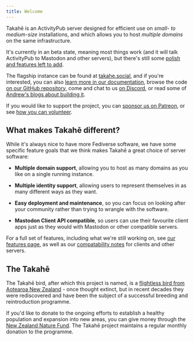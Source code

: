 ```yaml
---
title: Welcome
---
```


Takahē is an ActivityPub server designed for efficient use on *small- to*
*medium-size* installations, and which allows you to host *multiple domains* on
the same infrastructure.

It's currently in an beta state, meaning most things work (and it will talk
ActivityPub to Mastodon and other servers), but there's still some
[polish and features left to add](https://docs.jointakahe.org/en/latest/features/).

The flagship instance can be found at [takahe.social](http://takahe.social),
and if you're interested, you can also [learn more in our documentation](https://docs.jointakahe.org/en/latest/),
browse the code [on our GitHub repository](https://github.com/jointakahe/takahe),
come and chat to us [on Discord](https://discord.gg/qvQ39tAMvf),
or read some of [Andrew's blogs about building it](https://aeracode.org/category/takahe/).

If you would like to support the project, you can [sponsor us on Patreon](https://patreon.com/takahe),
or see [how you can volunteer](https://docs.jointakahe.org/en/latest/contributing/).

## What makes Takahē different?

While it's always nice to have more Fediverse software, we have some specific
feature goals that we think makes Takahē a great choice of server software:

* **Multiple domain support**, allowing you to host as many domains as you like
  on a single running instance.

* **Multiple identity support**, allowing users to represent themselves in
  as many different ways as they want.

* **Easy deployment and maintenance**, so you can focus on looking after your
  community rather than trying to wrangle with the software.

* **Mastodon Client API compatible**, so users can use their favourite client
  apps just as they would with Mastodon or other compatible servers.

For a full set of features, including what we're still working on,
see [our features page](https://docs.jointakahe.org/en/latest/features/), as
well as our [compatability notes](https://docs.jointakahe.org/en/latest/interoperability/)
for clients and other servers.

## The Takahē

The Takahē bird, after which this project is named, is a
[flightless bird from Aotearoa New Zealand](https://en.wikipedia.org/wiki/Takah%C4%93) -
once thought extinct, but in recent decades they were rediscovered and have
been the subject of a successful breeding and reintroduction programme.

If you'd like to donate to the ongoing efforts to establish a healthy
population and expansion into new areas, you can give money through the
[New Zealand Nature Fund](https://nznaturefund.org/projects/takahe-recovery-programme/).
The Takahē project maintains a regular monthly donation to the programme.
